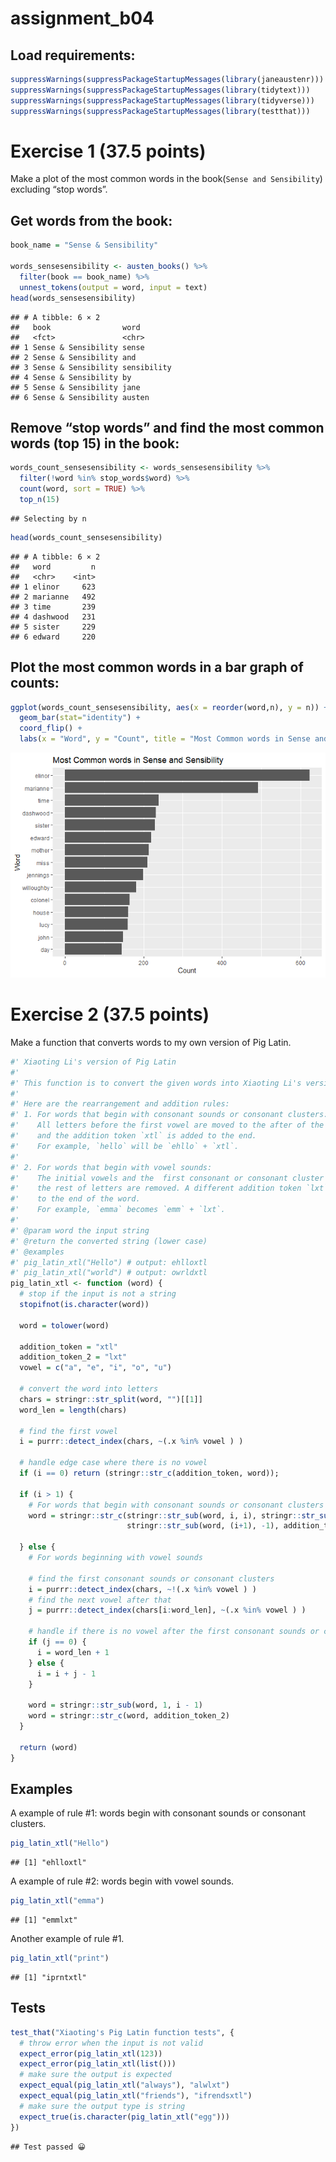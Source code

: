 assignment_b04
================

## Load requirements:

``` r
suppressWarnings(suppressPackageStartupMessages(library(janeaustenr)))
suppressWarnings(suppressPackageStartupMessages(library(tidytext)))
suppressWarnings(suppressPackageStartupMessages(library(tidyverse)))
suppressWarnings(suppressPackageStartupMessages(library(testthat)))
```

# Exercise 1 (37.5 points)

Make a plot of the most common words in the
book(`Sense and Sensibility`) excluding “stop words”.

## Get words from the book:

``` r
book_name = "Sense & Sensibility"

words_sensesensibility <- austen_books() %>%
  filter(book == book_name) %>%
  unnest_tokens(output = word, input = text) 
head(words_sensesensibility)
```

    ## # A tibble: 6 × 2
    ##   book                word       
    ##   <fct>               <chr>      
    ## 1 Sense & Sensibility sense      
    ## 2 Sense & Sensibility and        
    ## 3 Sense & Sensibility sensibility
    ## 4 Sense & Sensibility by         
    ## 5 Sense & Sensibility jane       
    ## 6 Sense & Sensibility austen

## Remove “stop words” and find the most common words (top 15) in the book:

``` r
words_count_sensesensibility <- words_sensesensibility %>%
  filter(!word %in% stop_words$word) %>%
  count(word, sort = TRUE) %>%
  top_n(15)
```

    ## Selecting by n

``` r
head(words_count_sensesensibility)
```

    ## # A tibble: 6 × 2
    ##   word         n
    ##   <chr>    <int>
    ## 1 elinor     623
    ## 2 marianne   492
    ## 3 time       239
    ## 4 dashwood   231
    ## 5 sister     229
    ## 6 edward     220

## Plot the most common words in a bar graph of counts:

``` r
ggplot(words_count_sensesensibility, aes(x = reorder(word,n), y = n)) +
  geom_bar(stat="identity") +
  coord_flip() +
  labs(x = "Word", y = "Count", title = "Most Common words in Sense and Sensibility")
```

![](assignment_b04_files/figure-gfm/unnamed-chunk-4-1.png)<!-- -->

# Exercise 2 (37.5 points)

Make a function that converts words to my own version of Pig Latin.

``` r
#' Xiaoting Li's version of Pig Latin
#' 
#' This function is to convert the given words into Xiaoting Li's version of Pig Latin.
#' 
#' Here are the rearrangement and addition rules:
#' 1. For words that begin with consonant sounds or consonant clusters:
#'    All letters before the first vowel are moved to the after of the first vowel,
#'    and the addition token `xtl` is added to the end. 
#'    For example, `hello` will be `ehllo` + `xtl`.
#'    
#' 2. For words that begin with vowel sounds:
#'    The initial vowels and the  first consonant or consonant cluster are kept,
#'    the rest of letters are removed. A different addition token `lxt` is added
#'    to the end of the word. 
#'    For example, `emma` becomes `emm` + `lxt`.
#'    
#' @param word the input string
#' @return the converted string (lower case)
#' @examples
#' pig_latin_xtl("Hello") # output: ehlloxtl
#' pig_latin_xtl("world") # output: owrldxtl
pig_latin_xtl <- function (word) {
  # stop if the input is not a string
  stopifnot(is.character(word))
  
  word = tolower(word)
  
  addition_token = "xtl"
  addition_token_2 = "lxt"
  vowel = c("a", "e", "i", "o", "u")
  
  # convert the word into letters
  chars = stringr::str_split(word, "")[[1]]
  word_len = length(chars)
  
  # find the first vowel
  i = purrr::detect_index(chars, ~(.x %in% vowel ) )
  
  # handle edge case where there is no vowel
  if (i == 0) return (stringr::str_c(addition_token, word));
  
  if (i > 1) {
    # For words that begin with consonant sounds or consonant clusters
    word = stringr::str_c(stringr::str_sub(word, i, i), stringr::str_sub(word, 1, (i - 1)),
                          stringr::str_sub(word, (i+1), -1), addition_token)
    
  } else {
    # For words beginning with vowel sounds
    
    # find the first consonant sounds or consonant clusters
    i = purrr::detect_index(chars, ~!(.x %in% vowel ) )
    # find the next vowel after that
    j = purrr::detect_index(chars[i:word_len], ~(.x %in% vowel ) )
    
    # handle if there is no vowel after the first consonant sounds or consonant clusters 
    if (j == 0) {
      i = word_len + 1
    } else {
      i = i + j - 1
    }
    
    word = stringr::str_sub(word, 1, i - 1)
    word = stringr::str_c(word, addition_token_2)
  }
  
  return (word)
}
```

## Examples

A example of rule \#1: words begin with consonant sounds or consonant
clusters.

``` r
pig_latin_xtl("Hello")
```

    ## [1] "ehlloxtl"

A example of rule \#2: words begin with vowel sounds.

``` r
pig_latin_xtl("emma")
```

    ## [1] "emmlxt"

Another example of rule \#1.

``` r
pig_latin_xtl("print")
```

    ## [1] "iprntxtl"

## Tests

``` r
test_that("Xiaoting's Pig Latin function tests", {
  # throw error when the input is not valid
  expect_error(pig_latin_xtl(123))
  expect_error(pig_latin_xtl(list()))
  # make sure the output is expected
  expect_equal(pig_latin_xtl("always"), "alwlxt")
  expect_equal(pig_latin_xtl("friends"), "ifrendsxtl")
  # make sure the output type is string
  expect_true(is.character(pig_latin_xtl("egg")))
})
```

    ## Test passed 😀
